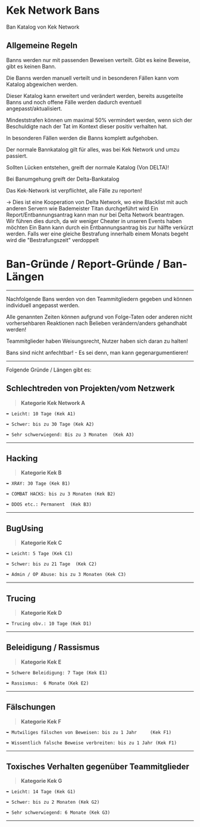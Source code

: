 # Kek Network Bans
Ban Katalog von Kek Network

## Allgemeine Regeln

Banns werden nur mit passenden Beweisen verteilt. Gibt es keine Beweise, gibt es keinen Bann.

Die Banns werden manuell verteilt und in besonderen Fällen kann vom Katalog abgewichen werden.

Dieser Katalog kann erweitert und verändert werden, bereits ausgeteilte Banns und noch offene Fälle werden dadurch eventuell angepasst/aktualisiert.

Mindeststrafen können um maximal 50% vermindert werden, wenn sich der Beschuldigte nach der Tat im Kontext dieser positiv verhalten hat.

In besonderen Fällen werden die Banns komplett aufgehoben.

Der normale Bannkatalog gilt für alles, was bei Kek Network und umzu passiert.

Sollten Lücken entstehen, greift der normale Katalog (Von DELTA)!

Bei Banumgehung greift der Delta-Bankatalog

Das Kek-Network ist verpflichtet, alle Fälle zu reporten!

-> Dies ist eine Kooperation von Delta Network, wo eine Blacklist mit auch anderen Servern wie Bademeister Titan durchgeführt wird
Ein Report/Entbannungsantrag kann man nur bei Delta Network beantragen. Wir führen dies durch, da wir weniger Cheater in unseren Events haben möchten
Ein Bann kann durch ein Entbannungsantrag bis zur hälfte verkürzt werden. Falls wer eine gleiche Bestrafung innerhalb einem Monats begeht wird die "Bestrafungszeit" verdoppelt

# Ban-Gründe / Report-Gründe / Ban-Längen
----------------------------------------------------------

Nachfolgende Bans werden von den Teammitgliedern gegeben und können individuell angepasst werden.

Alle genannten Zeiten können aufgrund von Folge-Taten oder anderen nicht vorhersehbaren Reaktionen nach Belieben verändern/anders gehandhabt werden!

Teammitglieder haben Weisungsrecht, Nutzer haben sich daran zu halten!

Bans sind nicht anfechtbar! - Es sei denn, man kann gegenargumentieren!

----------------------------------------------------------

Folgende Gründe / Längen gibt es:

## Schlechtreden von Projekten/vom Netzwerk
> **Kategorie Kek Network A**
```
➥ Leicht: 10 Tage (Kek A1)

➥ Schwer: bis zu 30 Tage (Kek A2)

➥ Sehr schwerwiegend: Bis zu 3 Monaten  (Kek A3)
```
----------------------------------------------------------

## Hacking
> **Kategorie Kek B**
```
➥ XRAY: 30 Tage (Kek B1)

➥ COMBAT HACKS: bis zu 3 Monaten (Kek B2)

➥ DDOS etc.: Permanent  (Kek B3)
```
----------------------------------------------------------

## BugUsing
> **Kategorie Kek C**
```
➥ Leicht: 5 Tage (Kek C1)

➥ Schwer: bis zu 21 Tage  (Kek C2)

➥ Admin / OP Abuse: bis zu 3 Monaten (Kek C3)
```
----------------------------------------------------------

## Trucing
> **Kategorie Kek D**
```
➥ Trucing obv.: 10 Tage (Kek D1)

```
----------------------------------------------------------

## Beleidigung / Rassismus
> **Kategorie Kek E**
```
➥ Schwere Beleidigung: 7 Tage (Kek E1)

➥ Rassismus:  6 Monate (Kek E2)

```
----------------------------------------------------------

## Fälschungen
> **Kategorie Kek F**
```
➥ Mutwiliges fälschen von Beweisen: bis zu 1 Jahr     (Kek F1) 

➥ Wissentlich falsche Beweise verbreiten: bis zu 1 Jahr (Kek F1)

```
----------------------------------------------------------

## Toxisches Verhalten gegenüber  Teammitglieder 
> **Kategorie Kek G**
```
➥ Leicht: 14 Tage (Kek G1) 

➥ Schwer: bis zu 2 Monaten (Kek G2)

➥ Sehr schwerwiegend: 6 Monate (Kek G3)

```
----------------------------------------------------------
